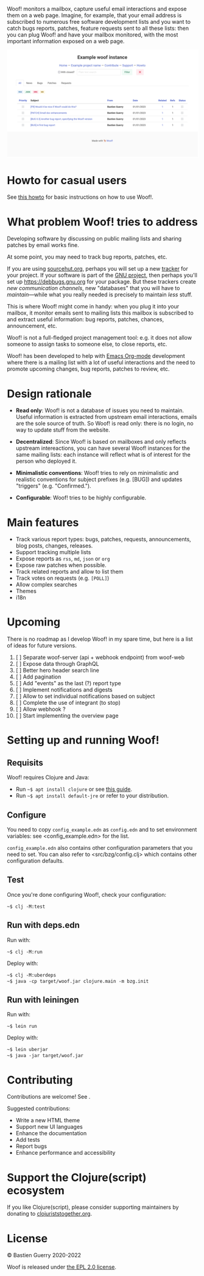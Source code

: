 Woof! monitors a mailbox, capture useful email interactions and expose
them on a web page.  Imagine, for example, that your email address is
subscribed to numerous free software development lists and you want to
catch bugs reports, patches, feature requests sent to all these lists:
then you can plug Woof! and have your mailbox monitored, with the most
important information exposed on a web page.

![img](woof.png)


# Howto for casual users

See [this howto](resources/md/howto.md) for basic instructions on how to use Woof!.


# What problem Woof! tries to address

Developing software by discussing on public mailing lists and sharing
patches by email works fine.

At some point, you may need to track bug reports, patches, etc.

If you are using [sourcehut.org](https://sourcehut.org/), perhaps you will set up a new [tracker](https://todo.sr.ht/)
for your project.  If your software is part of the [GNU project](https://www.gnu.org/), then
perhaps you'll set up <https://debbugs.gnu.org> for your package.  But
these trackers create *new communication channels*, new "databases" that
you will have to *maintain*&#x2014;while what you really needed is precisely
to maintain *less* stuff.

This is where Woof! might come in handy: when you plug it into your
mailbox, it monitor emails sent to mailing lists this mailbox is
subscribed to and extract useful information: bug reports, patches,
chances, announcement, etc.

Woof! is not a full-fledged project management tool: e.g. it does not
allow someone to assign tasks to someone else, to close reports, etc.

Woof! has been developed to help with [Emacs Org-mode](https://orgmode.org/) development where
there is a mailing list with a lot of useful interactions and the need
to promote upcoming changes, bug reports, patches to review, etc.


# Design rationale

-   **Read only**: Woof! is not a database of issues you need to maintain.
    Useful information is extracted from upstream email interactions,
    emails are the sole source of truth.  So Woof! is read only: there
    is no login, no way to update stuff from the website.

-   **Decentralized**: Since Woof! is based on mailboxes and only reflects
    upstream intereactions, you can have several Woof! instances for the
    same mailing lists: each instance will reflect what is of interest
    for the person who deployed it.

-   **Minimalistic conventions**: Woof! tries to rely on minimalistic and
    realistic conventions for subject prefixes (e.g. [BUG]) and updates
    "triggers" (e.g. "Confirmed.").

-   **Configurable**: Woof! tries to be highly configurable.


# Main features

-   Track various report types: bugs, patches, requests, announcements,
    blog posts, changes, releases.
-   Support tracking multiple lists
-   Expose reports as `rss`, `md`, `json` or `org`
-   Expose raw patches when possible.
-   Track related reports and allow to list them
-   Track votes on requests (e.g. `[POLL]`)
-   Allow complex searches
-   Themes
-   i18n


# Upcoming

There is no roadmap as I develop Woof! in my spare time, but here is a
list of ideas for future versions.

1.  [ ] Separate woof-server (api + webhook endpoint) from woof-web
2.  [ ] Expose data through GraphQL
3.  [ ] Better hero header search line
4.  [ ] Add pagination
5.  [ ] Add "events" as the last (?) report type
6.  [ ] Implement notifications and digests
7.  [ ] Allow to set individual notifications based on subject
8.  [ ] Complete the use of integrant (to stop)
9.  [ ] Allow webhook ?
10. [ ] Start implementing the overview page


# Setting up and running Woof!


## Requisits

Woof! requires Clojure and Java:

-   Run `~$ apt install clojure` or see [this guide](https://clojure.org/guides/getting_started).
-   Run `~$ apt install default-jre` or refer to your distribution.


## Configure

You need to copy `config_example.edn` as `config.edn` and to set
environment variables: see <config_example.edn> for the list.

`config_example.edn` also contains other configuration parameters that
you need to set.  You can also refer to <src/bzg/config.clj> which
contains other configuration defaults.


## Test

Once you're done configuring Woof!, check your configuration:

    ~$ clj -M:test


## Run with deps.edn

Run with:

    ~$ clj -M:run

Deploy with:

    ~$ clj -M:uberdeps
    ~$ java -cp target/woof.jar clojure.main -m bzg.init


## Run with leiningen

Run with:

    ~$ lein run

Deploy with:

    ~$ lein uberjar
    ~$ java -jar target/woof.jar


# Contributing

Contributions are welcome!  See .

Suggested contributions:

-   Write a new HTML theme
-   Support new UI languages
-   Enhance the documentation
-   Add tests
-   Report bugs
-   Enhance performance and accessibility


# Support the Clojure(script) ecosystem

If you like Clojure(script), please consider supporting maintainers by
donating to [clojuriststogether.org](https://www.clojuriststogether.org).


# License

© Bastien Guerry 2020-2022

Woof is released under [the EPL 2.0 license](LICENSES/EPL-2.0.txt).


